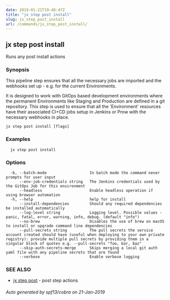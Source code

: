 ```yaml
---
date: 2019-01-21T19:48:47Z
title: "jx step post install"
slug: jx_step_post_install
url: /commands/jx_step_post_install/
---
```

## jx step post install

Runs any post install actions

### Synopsis

This pipeline step ensures that all the necessary jobs are imported and the webhooks set up - e.g. for the current Environments. 

It is designed to work with GitOps based development environments where the permanent Environments like Staging and Production are defined in a git repository. This step is used to ensure that all the 'Environment' resources have their associated CI+CD jobs setup in Jenkins or Prow with the necessary webhooks in place.

```
jx step post install [flags]
```

### Examples

```
  jx step post install
```

### Options

```
  -b, --batch-mode                   In batch mode the command never prompts for user input
      --env-job-credentials string   The Jenkins credentials used by the GitOps Job for this environment
      --headless                     Enable headless operation if using browser automation
  -h, --help                         help for install
      --install-dependencies         Should any required dependencies be installed automatically
      --log-level string             Logging level. Possible values - panic, fatal, error, warning, info, debug. (default "info")
      --no-brew                      Disables the use of brew on macOS to install or upgrade command line dependencies
      --pull-secrets string          The pull secrets the service account created should have (useful when deploying to your own private registry): provide multiple pull secrets by providing them in a singular block of quotes e.g. --pull-secrets "foo, bar, baz"
      --skip-auth-secrets-merge      Skips merging a local git auth yaml file with any pipeline secrets that are found
      --verbose                      Enable verbose logging
```

### SEE ALSO

* [jx step post](/commands/jx_step_post/)	 - post step actions

###### Auto generated by spf13/cobra on 21-Jan-2019
